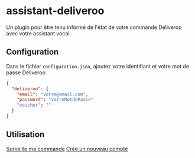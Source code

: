 # assistant-deliveroo

Un plugin pour être tenu informé de l'état de votre commande Deliveroo avec votre assistant vocal

## Configuration

Dans le fichier `configuration.json`, ajoutez votre identifiant et votre mot de passe Deliveroo

```json
{
  "deliveroo": {
    "email": "votre@email.com",
    "password": "votreMotdePasse"
    "voucher": ""
  }
}
```

## Utilisation

[Surveille ma commande](https://ifttt.com/applets/88198265d-if-you-say-surveille-ma-commande-then-push-a-note)
[Crée un nouveau compte](https://ifttt.com/applets/88198884d-if-you-say-nouveau-deliveroo-then-push-a-note)
